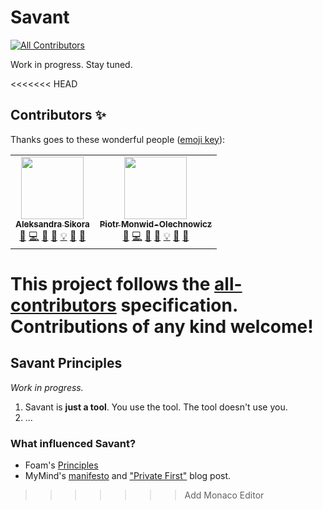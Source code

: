 # Savant

<!-- ALL-CONTRIBUTORS-BADGE:START - Do not remove or modify this section -->

[![All Contributors](https://img.shields.io/badge/all_contributors-2-orange.svg?style=flat-square)](#contributors-)

<!-- ALL-CONTRIBUTORS-BADGE:END -->

Work in progress. Stay tuned.

<<<<<<< HEAD
## Contributors ✨

Thanks goes to these wonderful people ([emoji key](https://allcontributors.org/docs/en/emoji-key)):

<!-- ALL-CONTRIBUTORS-LIST:START - Do not remove or modify this section -->
<!-- prettier-ignore-start -->
<!-- markdownlint-disable -->
<table>
  <tr>
    <td align="center"><a href="https://github.com/beerose"><img src="https://avatars3.githubusercontent.com/u/9019397?v=4?s=200" width="100px;" alt=""/><br /><sub><b>Aleksandra Sikora</b></sub></a><br /><a href="#question-beerose" title="Answering Questions">💬</a> <a href="https://github.com/beerose/savant/commits?author=beerose" title="Code">💻</a> <a href="#design-beerose" title="Design">🎨</a> <a href="https://github.com/beerose/savant/commits?author=beerose" title="Documentation">📖</a> <a href="#example-beerose" title="Examples">💡</a> <a href="#ideas-beerose" title="Ideas, Planning, & Feedback">🤔</a> <a href="https://github.com/beerose/savant/pulls?q=is%3Apr+reviewed-by%3Abeerose" title="Reviewed Pull Requests">👀</a></td>
    <td align="center"><a href="https://haspar.us/"><img src="https://avatars0.githubusercontent.com/u/15332326?v=4?s=200" width="100px;" alt=""/><br /><sub><b>Piotr Monwid-Olechnowicz</b></sub></a><br /><a href="#question-hasparus" title="Answering Questions">💬</a> <a href="https://github.com/beerose/savant/commits?author=hasparus" title="Code">💻</a> <a href="#design-hasparus" title="Design">🎨</a> <a href="https://github.com/beerose/savant/commits?author=hasparus" title="Documentation">📖</a> <a href="#example-beerose" title="Examples">💡</a> <a href="#ideas-hasparus" title="Ideas, Planning, & Feedback">🤔</a> <a href="https://github.com/beerose/savant/pulls?q=is%3Apr+reviewed-by%3Ahasparus" title="Reviewed Pull Requests">👀</a></td>
  </tr>
</table>

<!-- markdownlint-restore -->
<!-- prettier-ignore-end -->

<!-- ALL-CONTRIBUTORS-LIST:END -->

This project follows the [all-contributors](https://github.com/all-contributors/all-contributors) specification. Contributions of any kind welcome!
=======
## Savant Principles

_Work in progress._

1. Savant is **just a tool**. You use the tool. The tool doesn't use you.
2. ...

### What influenced Savant?

- Foam's [Principles](https://foambubble.github.io/foam/principles)
- MyMind's [manifesto](https://mymind.com/) and ["Private First"](https://mymind.com/private-first) blog post.
>>>>>>> Add Monaco Editor
